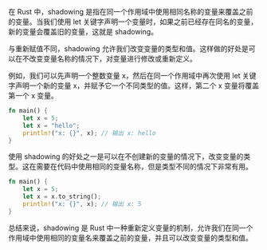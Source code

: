 在 Rust 中，shadowing 是指在同一个作用域中使用相同名称的变量来覆盖之前的变量。当我们使用 let 关键字声明一个变量时，如果之前已经存在同名的变量，新的变量会覆盖旧的变量，这就是 shadowing。

与重新赋值不同，shadowing 允许我们改变变量的类型和值。这样做的好处是可以在不改变变量名称的情况下，对变量进行修改或重新定义。

例如，我们可以先声明一个整数变量 x，然后在同一个作用域中再次使用 let 关键字声明一个新的变量 x，并赋予它一个不同类型的值。这样，第二个 x 变量将覆盖第一个 x 变量。

```rust
fn main() {
    let x = 5;
    let x = "hello";
    println!("x: {}", x); // 输出 x: hello
}
```

使用 shadowing 的好处之一是可以在不创建新的变量的情况下，改变变量的类型。这在需要在代码中使用相同的变量名称，但是类型不同的情况下非常有用。

```rust
fn main() {
    let x = 5;
    let x = x.to_string();
    println!("x: {}", x); // 输出 x: 5
}
```

总结来说，shadowing 是 Rust 中一种重新定义变量的机制，允许我们在同一个作用域中使用相同的变量名来覆盖之前的变量，并且可以改变变量的类型和值。
